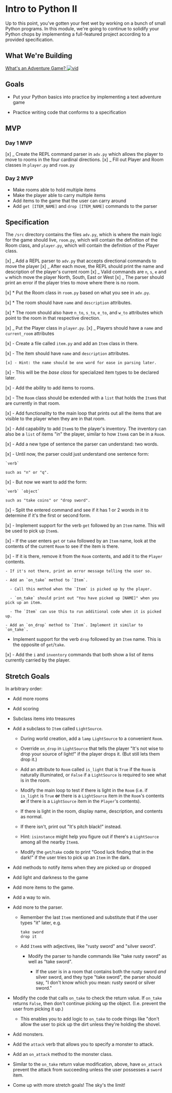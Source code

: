# Intro to Python II

Up to this point, you've gotten your feet wet by working on a bunch of small Python programs. In this module, we're going to continue to solidify your Python chops by implementing a full-featured project according to a provided specification.

## What We're Building

[What's an Adventure Game? ![vid](https://tk-assets.lambdaschool.com/7928cdb4-b8a3-45a6-b231-5b9d1fc1e002_ScreenShot2019-03-22at5.47.28PM.png)](https://youtu.be/WaZccFqJUT8)

## Goals

- Put your Python basics into practice by implementing a text adventure game

- Practice writing code that conforms to a specification

## MVP

### Day 1 MVP

[x] _ Create the REPL command parser in `adv.py` which allows the player to move to rooms
in the four cardinal directions.
[x] _ Fill out Player and Room classes in `player.py` and `room.py`

### Day 2 MVP

- Make rooms able to hold multiple items
- Make the player able to carry multiple items
- Add items to the game that the user can carry around
- Add `get [ITEM_NAME]` and `drop [ITEM_NAME]` commands to the parser

## Specification

The `/src` directory contains the files `adv.py`, which is where the main logic for the game should live, `room.py`, which will contain the definition of the Room class, and `player.py`, which will contain the definition of the Player class.

[x] _ Add a REPL parser to `adv.py` that accepts directional commands to move the player
[x] _ After each move, the REPL should print the name and description of the player's current room
[x] _ Valid commands are `n`, `s`, `e` and `w` which move the player North, South, East or West
[x] _ The parser should print an error if the player tries to move where there is no room.

[x] \* Put the Room class in `room.py` based on what you see in `adv.py`.

[x] \* The room should have `name` and `description` attributes.

[x] \* The room should also have `n_to`, `s_to`, `e_to`, and `w_to` attributes
which point to the room in that respective direction.

[x] _ Put the Player class in `player.py`.
[x] _ Players should have a `name` and `current_room` attributes

[x] - Create a file called `item.py` and add an `Item` class in there.

[x] - The item should have `name` and `description` attributes.

    [x] - Hint: the name should be one word for ease in parsing later.

[x] - This will be the _base class_ for specialized item types to be declared
later.

[x] - Add the ability to add items to rooms.

[x] - The `Room` class should be extended with a `list` that holds the `Item`s
that are currently in that room.

[x] - Add functionality to the main loop that prints out all the items that are
visible to the player when they are in that room.

[x] - Add capability to add `Item`s to the player's inventory. The inventory can
also be a `list` of items "in" the player, similar to how `Item`s can be in a
`Room`.

[x] - Add a new type of sentence the parser can understand: two words.

[x] - Until now, the parser could just understand one sentence form:

    `verb`

    such as "n" or "q".

[x] - But now we want to add the form:

    `verb` `object`

    such as "take coins" or "drop sword".

[x] - Split the entered command and see if it has 1 or 2 words in it to determine
if it's the first or second form.

[x] - Implement support for the verb `get` followed by an `Item` name. This will be
used to pick up `Item`s.

[x] - If the user enters `get` or `take` followed by an `Item` name, look at the
contents of the current `Room` to see if the item is there.

[x] - If it is there, remove it from the `Room` contents, and add it to the
`Player` contents.

    - If it's not there, print an error message telling the user so.

    - Add an `on_take` method to `Item`.

      - Call this method when the `Item` is picked up by the player.

      - `on_take` should print out "You have picked up [NAME]" when you pick up an item.

      - The `Item` can use this to run additional code when it is picked up.

    - Add an `on_drop` method to `Item`. Implement it similar to `on_take`.

- Implement support for the verb `drop` followed by an `Item` name. This is the
  opposite of `get`/`take`.

[x] - Add the `i` and `inventory` commands that both show a list of items currently
carried by the player.

## Stretch Goals

In arbitrary order:

- Add more rooms

- Add scoring

- Subclass items into treasures

- Add a subclass to `Item` called `LightSource`.

  - During world creation, add a `lamp` `LightSource` to a convenient `Room`.

  - Override `on_drop` in `LightSource` that tells the player "It's not wise to
    drop your source of light!" if the player drops it. (But still lets them drop
    it.)

  - Add an attribute to `Room` called `is_light` that is `True` if the `Room` is
    naturally illuminated, or `False` if a `LightSource` is required to see what
    is in the room.

  - Modify the main loop to test if there is light in the `Room` (i.e. if
    `is_light` is `True` **or** there is a `LightSource` item in the `Room`'s
    contents **or** if there is a `LightSource` item in the `Player`'s contents).

  - If there is light in the room, display name, description, and contents as
    normal.

  - If there isn't, print out "It's pitch black!" instead.

  - Hint: `isinstance` might help you figure out if there's a `LightSource`
    among all the nearby `Item`s.

  - Modify the `get`/`take` code to print "Good luck finding that in the dark!" if
    the user tries to pick up an `Item` in the dark.

- Add methods to notify items when they are picked up or dropped

- Add light and darkness to the game

- Add more items to the game.

- Add a way to win.

- Add more to the parser.

  - Remember the last `Item` mentioned and substitute that if the user types
    "it" later, e.g.

    ```
    take sword
    drop it
    ```

  - Add `Item`s with adjectives, like "rusty sword" and "silver sword".

    - Modify the parser to handle commands like "take rusty sword" as well as
      "take sword".

      - If the user is in a room that contains both the rusty sword _and_ silver
        sword, and they type "take sword", the parser should say, "I don't know
        which you mean: rusty sword or silver sword."

- Modify the code that calls `on_take` to check the return value. If `on_take`
  returns `False`, then don't continue picking up the object. (I.e. prevent the
  user from picking it up.)

  - This enables you to add logic to `on_take` to code things like "don't allow
    the user to pick up the dirt unless they're holding the shovel.

- Add monsters.

- Add the `attack` verb that allows you to specify a monster to attack.

- Add an `on_attack` method to the monster class.

- Similar to the `on_take` return value modification, above, have `on_attack`
  prevent the attack from succeeding unless the user possesses a `sword` item.

- Come up with more stretch goals! The sky's the limit!
